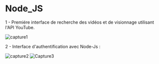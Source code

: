 # Node_JS
 1 - Premiére interface  de recherche des vidéos et de visionnage utilisant l'API YouTube.

![capture1](https://github.com/RACHADDOUlFIKAR/Node_JS/assets/97551741/c4f15e09-20c1-468b-99af-48762c5513d9)

2 - Interface  d'authentification avec Node-Js :

![capture2](https://github.com/RACHADDOUlFIKAR/Node_JS/assets/97551741/3797758f-51b8-4e15-8f6d-c0b3b44fd949)
![Capture3](https://github.com/RACHADDOUlFIKAR/Node_JS/assets/97551741/39ce65ec-a9fb-4631-bddd-30d1999e4c16)
